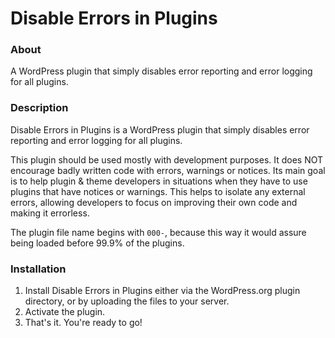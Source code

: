 Disable Errors in Plugins
=========================

### About

A WordPress plugin that simply disables error reporting and error logging for all plugins.

### Description

Disable Errors in Plugins is a WordPress plugin that simply disables error reporting and error logging for all plugins.

This plugin should be used mostly with development purposes. It does NOT encourage badly written code with errors, warnings or notices. Its main goal is to help plugin & theme developers in situations when they have to use plugins that have notices or warnings. This helps to isolate any external errors, allowing developers to focus on improving their own code and making it errorless.

The plugin file name begins with `000-`, because this way it would assure being loaded before 99.9% of the plugins.

### Installation

1. Install Disable Errors in Plugins either via the WordPress.org plugin directory, or by uploading the files to your server.
1. Activate the plugin.
1. That's it. You're ready to go!